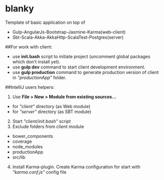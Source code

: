 # blanky

Template of basic application on top of
 - Gulp-AngularJs-Bootstrap-Jasmine-Karma(web-client)
 - Sbt-Scala-Akka-AkkaHttp-ScalaTest-Postgres(server)

##For work with client:
 - use **init.bash** script to initiate project (uncomment global packages which don't install yet).
 - use **gulp dev** command to start client development environment.
 - use **gulp production** command to generate production version of client in *"productionApp"* folder.
 
##IntelliJ users helpers:
 1. Use **File > New > Module from existing sources...**
   - for *"client"* directory (as Web module)
   - for *"server"* directory (as SBT module)
 2. Start *"client/init.bash"* script 
 3. Exclude folders from client module
   - bower_components
   - coverage
   - node_modules
   - productionApp
   - src/lib
 4. Install Karma-plugin. Create Karma configuration for start with *"karma.conf.js"* config file